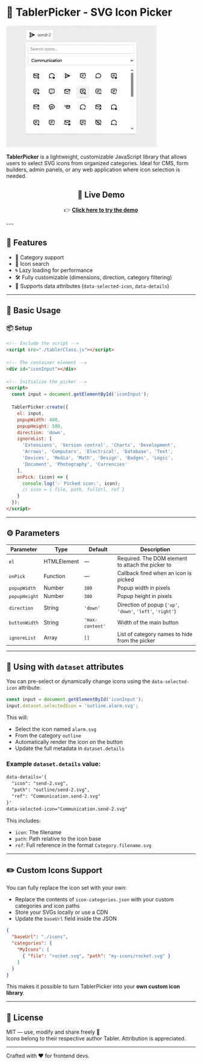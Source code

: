 # 🌟 TablerPicker - SVG Icon Picker

<img src="/assets/tabler.jpg" width="400px" alt="TablerPicker Preview">

**TablerPicker** is a lightweight, customizable JavaScript library that allows users to select SVG icons from organized categories. Ideal for CMS, form builders, admin panels, or any web application where icon selection is needed.

<h2 align="center">🔗 Live Demo</h2>

<p align="center">
  👉 <a href="https://wonchoe.github.io/tabler-icons-font-picker/" target="_blank">
    <strong>Click here to try the demo</strong>
  </a>
</p>
---

## 🚀 Features

- 📁 Category support
- 🔎 Icon search
- 🌀 Lazy loading for performance
- 🛠 Fully customizable (dimensions, direction, category filtering)
- 🧠 Supports data attributes (`data-selected-icon`, `data-details`)

---

## 🔧 Basic Usage

### 📦 Setup

```html
<!-- Include the script -->
<script src="./tablerClass.js"></script>

<!-- The container element -->
<div id="iconInput"></div>

<!-- Initialize the picker -->
<script>
  const input = document.getElementById('iconInput');

  TablerPicker.create({
    el: input,
    popupWidth: 400,
    popupHeight: 500,
    direction: 'down',
    ignoreList: [
      'Extensions', 'Version control', 'Charts', 'Development',
      'Arrows', 'Computers', 'Electrical', 'Database', 'Text',
      'Devices', 'Media', 'Math', 'Design', 'Badges', 'Logic',
      'Document', 'Photography', 'Currencies'
    ],
    onPick: (icon) => {
      console.log('✅ Picked icon:', icon);
      // icon = { file, path, fullUrl, ref }
    }
  });
</script>
```

---

## ⚙️ Parameters

| Parameter       | Type       | Default       | Description |
|----------------|------------|----------------|-------------|
| `el`           | HTMLElement| —              | Required. The DOM element to attach the picker to |
| `onPick`       | Function   | —              | Callback fired when an icon is picked |
| `popupWidth`   | Number     | `300`          | Popup width in pixels |
| `popupHeight`  | Number     | `300`          | Popup height in pixels |
| `direction`    | String     | `'down'`       | Direction of popup (`'up'`, `'down'`, `'left'`, `'right'`) |
| `buttonWidth`  | String     | `'max-content'`| Width of the main button |
| `ignoreList`   | Array      | `[]`           | List of category names to hide from the picker |

---

## 🧠 Using with `dataset` attributes

You can pre-select or dynamically change icons using the `data-selected-icon` attribute:

```js
const input = document.getElementById('iconInput');
input.dataset.selectedIcon = 'outline.alarm.svg';
```

This will:
- Select the icon named `alarm.svg`
- From the category `outline`
- Automatically render the icon on the button
- Update the full metadata in `dataset.details`

### Example `dataset.details` value:

```html
data-details='{
  "icon": "send-2.svg",
  "path": "outline/send-2.svg",
  "ref": "Communication.send-2.svg"
}'
data-selected-icon="Communication.send-2.svg"
```

This includes:
- `icon`: The filename
- `path`: Path relative to the icon base
- `ref`: Full reference in the format `Category.filename.svg`

---

## ✏️ Custom Icons Support

You can fully replace the icon set with your own:
- Replace the contents of `icon-categories.json` with your custom categories and icon paths
- Store your SVGs locally or use a CDN
- Update the `baseUrl` field inside the JSON

```json
{
  "baseUrl": "./icons",
  "categories": {
    "MyIcons": [
      { "file": "rocket.svg", "path": "my-icons/rocket.svg" }
    ]
  }
}
```

This makes it possible to turn TablerPicker into your **own custom icon library**.

---

## 🧾 License

MIT — use, modify and share freely 🚀  
Icons belong to their respective author Tabler. Attribution is appreciated.


---

Crafted with ❤️ for frontend devs.
